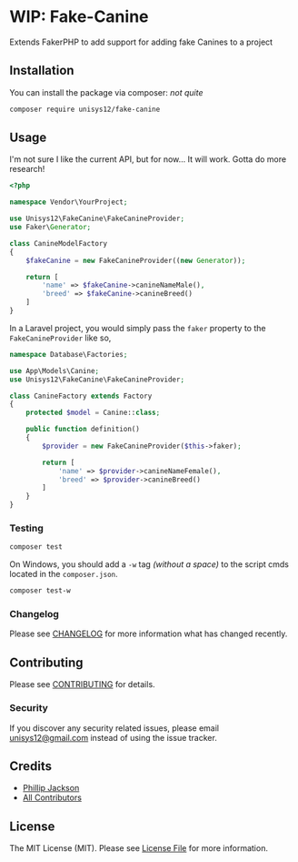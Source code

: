 # WIP: Fake-Canine

<!-- [![Latest Version on Packagist](https://img.shields.io/packagist/v/unisys12/fake-canine.svg?style=flat-square)](https://packagist.org/packages/unisys12/fake-canine)
[![Build Status](https://img.shields.io/travis/unisys12/fake-canine/master.svg?style=flat-square)](https://travis-ci.org/unisys12/fake-canine)
[![Quality Score](https://img.shields.io/scrutinizer/g/unisys12/fake-canine.svg?style=flat-square)](https://scrutinizer-ci.com/g/unisys12/fake-canine)
[![Total Downloads](https://img.shields.io/packagist/dt/unisys12/fake-canine.svg?style=flat-square)](https://packagist.org/packages/unisys12/fake-canine) -->

Extends FakerPHP to add support for adding fake Canines to a project

## Installation

You can install the package via composer: _not quite_

```bash
composer require unisys12/fake-canine
```

## Usage

I'm not sure I like the current API, but for now... It will work. Gotta do more research!

```php
<?php

namespace Vendor\YourProject;

use Unisys12\FakeCanine\FakeCanineProvider;
use Faker\Generator;

class CanineModelFactory
{
    $fakeCanine = new FakeCanineProvider((new Generator));

    return [
        'name' => $fakeCanine->canineNameMale(),
        'breed' => $fakeCanine->canineBreed()
    ]
}
```

In a Laravel project, you would simply pass the `faker` property to the `FakeCanineProvider` like so,

```php
namespace Database\Factories;

use App\Models\Canine;
use Unisys12\FakeCanine\FakeCanineProvider;

class CanineFactory extends Factory
{
    protected $model = Canine::class;

    public function definition()
    {
        $provider = new FakeCanineProvider($this->faker);

        return [
            'name' => $provider->canineNameFemale(),
            'breed' => $provider->canineBreed()
        ]
    }
}
```

### Testing

```bash
composer test
```

On Windows, you should add a `-w` tag _(without a space)_ to the script cmds located in the `composer.json`.

```bash
composer test-w
```

### Changelog

Please see [CHANGELOG](CHANGELOG.md) for more information what has changed recently.

## Contributing

Please see [CONTRIBUTING](CONTRIBUTING.md) for details.

### Security

If you discover any security related issues, please email unisys12@gmail.com instead of using the issue tracker.

## Credits

- [Phillip Jackson](https://github.com/unisys12)
- [All Contributors](../../contributors)

## License

The MIT License (MIT). Please see [License File](LICENSE.md) for more information.
